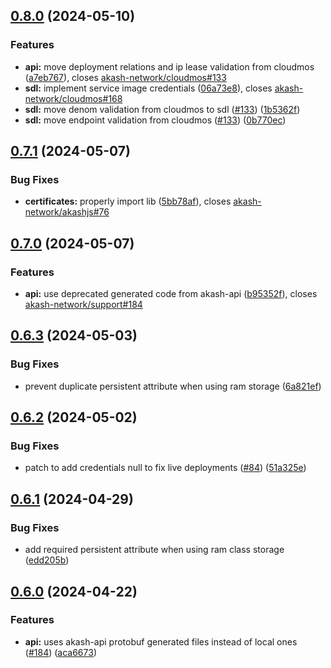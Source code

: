 ## [0.8.0](https://github.com/akash-network/akashjs/compare/v0.7.1...v0.8.0) (2024-05-10)


### Features

* **api:** move deployment relations and ip lease validation from cloudmos ([a7eb767](https://github.com/akash-network/akashjs/commit/a7eb7672a04225201cc71b2ca4256a15fb28448e)), closes [akash-network/cloudmos#133](https://github.com/akash-network/cloudmos/issues/133)
* **sdl:** implement service image credentials ([06a73e8](https://github.com/akash-network/akashjs/commit/06a73e8fa507c5d005a5b92cbc77e29e5ed69967)), closes [akash-network/cloudmos#168](https://github.com/akash-network/cloudmos/issues/168)
* **sdl:** move denom validation from cloudmos to sdl ([#133](https://github.com/akash-network/akashjs/issues/133)) ([1b5362f](https://github.com/akash-network/akashjs/commit/1b5362f2e3b3067b2fbe3a9bf1d8119a01461de1))
* **sdl:** move endpoint validation from cloudmos ([#133](https://github.com/akash-network/akashjs/issues/133)) ([0b770ec](https://github.com/akash-network/akashjs/commit/0b770ece33d5ea6e12acef3b9e1e3b60457ae305))

## [0.7.1](https://github.com/akash-network/akashjs/compare/v0.7.0...v0.7.1) (2024-05-07)


### Bug Fixes

* **certificates:** properly import lib ([5bb78af](https://github.com/akash-network/akashjs/commit/5bb78af350f4f609424506e9b5fbe0f8a958d85b)), closes [akash-network/akashjs#76](https://github.com/akash-network/akashjs/issues/76)

## [0.7.0](https://github.com/akash-network/akashjs/compare/v0.6.3...v0.7.0) (2024-05-07)


### Features

* **api:** use deprecated generated code from akash-api ([b95352f](https://github.com/akash-network/akashjs/commit/b95352fae17646548b896a1d6cbc27edf14463bc)), closes [akash-network/support#184](https://github.com/akash-network/support/issues/184)

## [0.6.3](https://github.com/akash-network/akashjs/compare/v0.6.2...v0.6.3) (2024-05-03)


### Bug Fixes

* prevent duplicate persistent attribute when using ram storage ([6a821ef](https://github.com/akash-network/akashjs/commit/6a821efde40540fb33e9ec54073c82012d14f168))

## [0.6.2](https://github.com/akash-network/akashjs/compare/v0.6.1...v0.6.2) (2024-05-02)


### Bug Fixes

* patch to add credentials null to fix live deployments ([#84](https://github.com/akash-network/akashjs/issues/84)) ([51a325e](https://github.com/akash-network/akashjs/commit/51a325ebd8bcc60e613d81a626f90eb9364b50a3))

## [0.6.1](https://github.com/akash-network/akashjs/compare/v0.6.0...v0.6.1) (2024-04-29)


### Bug Fixes

* add required persistent attribute when using ram class storage ([edd205b](https://github.com/akash-network/akashjs/commit/edd205be195cee317b4cdf2aab4ec6a5d3b28c02))

## [0.6.0](https://github.com/akash-network/akashjs/compare/v0.5.11...v0.6.0) (2024-04-22)


### Features

* **api:** uses akash-api protobuf generated files instead of local ones ([#184](https://github.com/akash-network/akashjs/issues/184)) ([aca6673](https://github.com/akash-network/akashjs/commit/aca6673b4fdf3bd1b52e080a620a79bd09d7217b))
